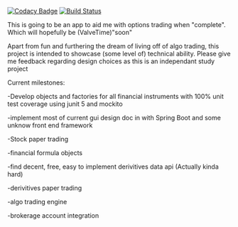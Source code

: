 [![Codacy Badge](https://api.codacy.com/project/badge/Grade/652ca881548e4c80839542534395d011)](https://app.codacy.com/app/CaderHancock/options?utm_source=github.com&utm_medium=referral&utm_content=CaderHancock/options&utm_campaign=Badge_Grade_Dashboard)
[![Build Status](http://35.247.42.99:8080/buildStatus/icon?job=options)](http://35.247.42.99:8080/job/options/)
 
 This is going to be an app to aid me with options trading when "complete". Which will hopefully be (ValveTime)"soon"

  Apart from fun and furthering the dream of living off of algo trading, this project is intended to showcase (some level of) technical ability.
  Please give me feedback regarding design choices as this is an independant study project 

Current milestones:

  -Develop objects and factories for all financial instruments with 100% unit test coverage using junit 5 and mockito
  
  -implement most of current gui design doc in with Spring Boot and some unknow front end framework 
  
  -Stock paper trading
  
  -financial formula objects
  
  -find decent, free, easy to implement derivitives data api (Actually kinda hard)
  
  -derivitives paper trading
  
  -algo trading engine
  
  -brokerage account integration
